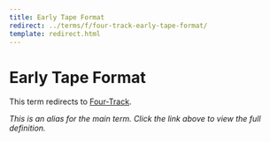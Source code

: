 ```yaml
---
title: Early Tape Format
redirect: ../terms/f/four-track-early-tape-format/
template: redirect.html
---
```


# Early Tape Format

This term redirects to [Four-Track](../terms/f/four-track-early-tape-format/).

*This is an alias for the main term. Click the link above to view the full definition.*
